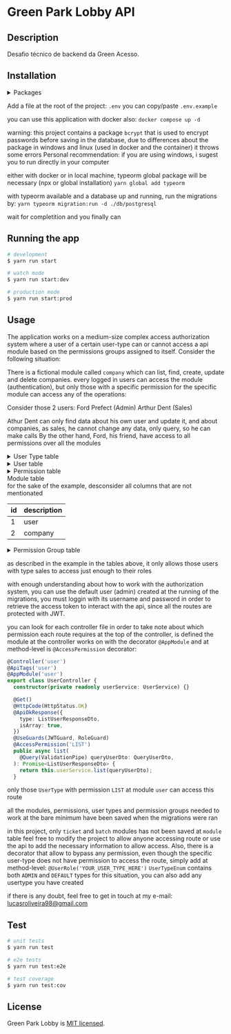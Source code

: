 # Green Park Lobby API

## Description
Desafio técnico de backend da Green Acesso.

## Installation

<details>
<summary>Packages</summary>
  <details>
  <summary>npm</summary>

  ```bash
  $ npm i
  ```
  </details>

  <details>
  <summary>yarn</summary>

  ```bash
  $ yarn
  ```

  </details>
</details>

Add a file at the root of the project: `.env`
you can copy/paste `.env.example`

you can use this application with docker also:
`docker compose up -d`

warning: this project contains a package `bcrypt` that is used to encrypt passwords
before saving in the database, due to differences about the package in windows and linux (used in docker and the container) it throws some errors
Personal recommendation: if you are using windows, i sugest you to run directly in your
computer

either with docker or in local machine, typeorm global package will be necessary (npx or global installation)
`yarn global add typeorm`

with typeorm available and a database up and running, run the migrations by:
`yarn typeorm migration:run -d ./db/postgresql`

wait for completition and you finally can

## Running the app

```bash
# development
$ yarn run start

# watch mode
$ yarn run start:dev

# production mode
$ yarn run start:prod
```

## Usage
The application works on a medium-size complex access authorization system where a user of a certain user-type can or cannot access a api module based on the permissions groups assigned to itself. Consider the following situation:

There is a fictional module called `company` which can list, find, create, update and delete companies. every logged in users can access the module (authentication), but only those with a specific permission for the specific module can access any of the operations:

Consider those 2 users:
Ford Prefect (Admin)
Arthur Dent (Sales)

Athur Dent can only find data about his own user and update it, and about companies, as sales, he cannot change any data, only query, so he can make calls
By the other hand, Ford, his friend, have access to all permissions over all the modules

<details>
<summary>User Type table</summary>
for the sake of the example, desconsider all columns that are not mentionated

| id | description |
| --- | --- |
| 1 | ADMIN |
| 2 | SALES |
</details>

<details>
<summary>User table</summary>
for the sake of the example, desconsider all columns that are not mentionated

| id | name | username | userTypeId |
| --- | --- | --- | --- |
| 1 | Ford Prefect | f.prefect | 1 |
| 2 | Arthur Dent | a.dent | 2 |
</details>

<details>
<summary>Permission table</summary>
for the sake of the example, desconsider all columns that are not mentionated

| id | description |
| --- | --- |
| 1 | LIST |
| 2 | FIND |
| 3 | CREATE |
| 4 | UPDATE |
| 5 | DELETE |
</details>

<detais>
<summary>Module table</summary>
for the sake of the example, desconsider all columns that are not mentionated

| id | description |
| --- | --- |
| 1 | user |
| 2 | company |
</details>

<details>
<summary>Permission Group table</summary>
for the sake of the example, desconsider all columns that are not mentionated

| id | userTypeId | moduleId | permissionId |
| --- | --- | --- | --- |
| 1 | 1 | 1 | 1 |
| 2 | 1 | 1 | 2 |
| 3 | 1 | 1 | 3 |
| 4 | 1 | 1 | 4 |
| 5 | 1 | 1 | 5 |
| 6 | 1 | 2 | 1 |
| 7 | 1 | 2 | 2 |
| 8 | 1 | 2 | 3 |
| 9 | 1 | 2 | 4 |
| 10 | 1 | 2 | 5 |
| 11 | 2 | 1 | 2 |
| 12 | 2 | 1 | 4 |
| 13 | 2 | 2 | 1 |
| 14 | 2 | 2 | 2 |
</details>

as described in the example in the tables above, it only allows those users with type sales to access just enough to their roles

with enough understanding about how to work with the authorization system, you can use the default user (admin) created at the running of the migrations, you must loggin with its username and password in order to retrieve the access token to interact with the api, since all the routes are protected with JWT.

you can look for each controller file in order to take note about which permission each route requires
at the top of the controller, is defined the module at the controller works on with the decorator `@AppModule` and at method-level is `@AccessPermission` decorator:
```typescript
@Controller('user')
@ApiTags('user')
@AppModule('user')
export class UserController {
  constructor(private readonly userService: UserService) {}

  @Get()
  @HttpCode(HttpStatus.OK)
  @ApiOkResponse({
    type: ListUserResponseDto,
    isArray: true,
  })
  @UseGuards(JWTGuard, RoleGuard)
  @AccessPermission('LIST')
  public async list(
    @Query(ValidationPipe) queryUserDto: QueryUserDto,
  ): Promise<ListUserResponseDto> {
    return this.userService.list(queryUserDto);
  }
```

only those `UserType` with permission `LIST` at module `user` can access this route

all the modules, permissions, user types and permission groups needed to work at the bare minimum have been saved when the migrations were ran

in this project, only `ticket` and `batch` modules has not been saved at `module` table
feel free to modify the project to allow anyone accessing route or use the api to add the necessary information to allow access. Also, there is a decorator that allow to bypass any permission, even though the specific user-type does not have permission to access the route, simply add at method-level: `@UserRole('YOUR_USER_TYPE_HERE')`
`UserTypeEnum` contains both `ADMIN` and `DEFAULT` types for this situation, you can also add any usertype you have created

if there is any doubt, feel free to get in touch at my e-mail:
[lucasroliveira98@gmail.com](lucasroliveira98@gmail.com)

## Test

```bash
# unit tests
$ yarn run test

# e2e tests
$ yarn run test:e2e

# test coverage
$ yarn run test:cov
```

## License

Green Park Lobby is [MIT licensed](LICENSE).
